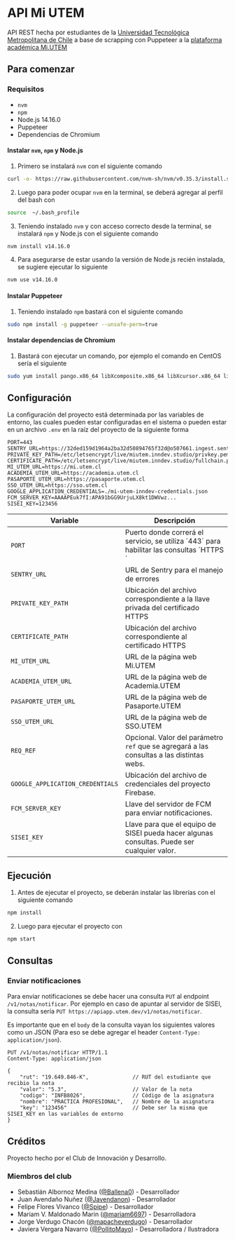 # API Mi UTEM
API REST hecha por estudiantes de la [Universidad Tecnológica Metropolitana de Chile](https://www.utem.cl/) a base de scrapping con Puppeteer a la [plataforma académica Mi.UTEM](https://mi.utem.cl/)

## Para comenzar

### Requisitos
-  `nvm`
-  `npm`
- Node.js 14.16.0
- Puppeteer
- Dependencias de Chromium

#### Instalar `nvm`, `npm` y Node.js
1. Primero se instalará `nvm` con el siguiente comando
```bash
curl -o- https://raw.githubusercontent.com/nvm-sh/nvm/v0.35.3/install.sh | bash
```

2. Luego para poder ocupar `nvm` en la terminal, se deberá agregar al perfil del bash con

```bash
source  ~/.bash_profile
```

3. Teniendo instalado `nvm` y con acceso correcto desde la terminal, se instalará `npm` y Node.js con el siguiente comando

```bash
nvm install v14.16.0
```

4. Para asegurarse de estar usando la versión de Node.js recién instalada, se sugiere ejecutar lo siguiente

```bash
nvm use v14.16.0
```

#### Instalar Puppeteer
1. Teniendo instalado `npm` bastará con el siguiente comando

```bash
sudo npm install -g puppeteer --unsafe-perm=true
```

#### Instalar dependencias de Chromium
1. Bastará con ejecutar un comando, por ejemplo el comando en CentOS sería el siguiente

```bash
sudo yum install pango.x86_64 libXcomposite.x86_64 libXcursor.x86_64 libXdamage.x86_64 libXext.x86_64 libXi.x86_64 libXtst.x86_64 cups-libs.x86_64 libXScrnSaver.x86_64 libXrandr.x86_64 GConf2.x86_64 alsa-lib.x86_64 atk.x86_64 gtk3.x86_64 ipa-gothic-fonts xorg-x11-fonts-100dpi xorg-x11-fonts-75dpi xorg-x11-utils xorg-x11-fonts-cyrillic xorg-x11-fonts-Type1 xorg-x11-fonts-misc
```

## Configuración
La configuración del proyecto está determinada por las variables de entorno, las cuales pueden estar configuradas en el sistema o pueden estar en un archivo `.env` en la raíz del proyecto de la siguiente forma

```
PORT=443
SENTRY_URL=https://32ded159d1964a2ba32d50894765f32d@o507661.ingest.sentry.io/5600920
PRIVATE_KEY_PATH=/etc/letsencrypt/live/miutem.inndev.studio/privkey.pem
CERTIFICATE_PATH=/etc/letsencrypt/live/miutem.inndev.studio/fullchain.pem
MI_UTEM_URL=https://mi.utem.cl
ACADEMIA_UTEM_URL=https://academia.utem.cl
PASAPORTE_UTEM_URL=https://pasaporte.utem.cl
SSO_UTEM_URL=https://sso.utem.cl
GOOGLE_APPLICATION_CREDENTIALS=./mi-utem-inndev-credentials.json
FCM_SERVER_KEY=AAAAPEuk7fI:APA91bGG9UrjuLX8kt1DWVwz...
SISEI_KEY=123456
```

| **Variable** | **Descripción** |
|----------------------|--------------------------------------------------------------------------------------------|
| `PORT` | Puerto donde correrá el servicio, se utiliza ´443´ para habilitar las consultas ´HTTPS´ |
| `SENTRY_URL` | URL de Sentry para el manejo de errores |
| `PRIVATE_KEY_PATH` | Ubicación del archivo correspondiente a la llave privada del certificado HTTPS |
| `CERTIFICATE_PATH` | Ubicación del archivo correspondiente al certificado HTTPS |
| `MI_UTEM_URL` | URL de la página web Mi.UTEM |
| `ACADEMIA_UTEM_URL` | URL de la página web de Academia.UTEM |
| `PASAPORTE_UTEM_URL` | URL de la página web de Pasaporte.UTEM |
| `SSO_UTEM_URL` | URL de la página web de SSO.UTEM |
| `REQ_REF` | Opcional. Valor del parámetro `ref` que se agregará a las consultas a las distintas webs. |
| `GOOGLE_APPLICATION_CREDENTIALS` | Ubicación del archivo de credenciales del proyecto Firebase. |
| `FCM_SERVER_KEY` | Llave del servidor de FCM para enviar notificaciones. |
| `SISEI_KEY` | Llave para que el equipo de SISEI pueda hacer algunas consultas. Puede ser cualquier valor. |

## Ejecución
1. Antes de ejecutar el proyecto, se deberán instalar las librerías con el siguiente comando
```bash
npm install
```

2. Luego para ejecutar el proyecto con
```bash
npm start
```

## Consultas

### Enviar notificaciones

Para enviar notificaciones se debe hacer una consulta `PUT` al endpoint `/v1/notas/notificar`. Por ejemplo en caso de apuntar al servidor de SISEI, la consulta sería `PUT https://apiapp.utem.dev/v1/notas/notificar`.

Es importante que en el `body` de la consulta vayan los siguientes valores como un JSON (Para eso se debe agregar el header `Content-Type: application/json`).

```
PUT /v1/notas/notificar HTTP/1.1
Content-Type: application/json

{
    "rut": "19.649.846-K",              // RUT del estudiante que recibio la nota
    "valor": "5.3",                     // Valor de la nota
    "codigo": "INFB8026",               // Código de la asignatura
    "nombre": "PRACTICA PROFESIONAL",   // Nombre de la asignatura
    "key": "123456"                     // Debe ser la misma que SISEI_KEY en las variables de entorno
}
```

## Créditos
Proyecto hecho por el Club de Innovación y Desarrollo.

### Miembros del club
* Sebastián Albornoz Medina ([@Ballena0](https://github.com/ballena0  "GitHub de Sebastián Albornoz Medina")) - Desarrollador
* Juan Avendaño Nuñez ([@Javendanon](https://github.com/Javendanon  "GitHub de Juan Avendaño Nuñez")) - Desarrollador
* Felipe Flores Vivanco ([@Spipe](https://github.com/spipe  "GitHub de Felipe Flores Vivanco")) - Desarrollador
* Mariam V. Maldonado Marin ([@mariam6697](https://github.com/mariam6697  "GitHub de Mariam V. Maldonado Marin")) - Desarrolladora
* Jorge Verdugo Chacón ([@mapacheverdugo](https://github.com/mapacheverdugo/  "GitHub de Jorge Verdugo Chacón")) - Desarrollador
* Javiera Vergara Navarro ([@PollitoMayo](https://github.com/pollitomayo/  "GitHub de Javiera Vergara Navarro")) - Desarrolladora / Ilustradora